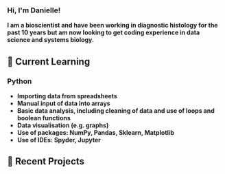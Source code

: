 ### Hi, I'm Danielle!

<b> I am a bioscientist and have been working in diagnostic histology for the past 10 years but am now looking to get coding experience in data science and systems biology. 

<h2> 🌱 Current Learning </h2>
  <h3> Python</h3>
  <ul>
    <li>Importing data from spreadsheets</li>
    <li>Manual input of data into arrays</li>
    <li>Basic data analysis, including cleaning of data and use of loops and boolean functions
    <li>Data visualisation (e.g. graphs)</li>
    <li>Use of packages: NumPy, Pandas, Sklearn, Matplotlib</li>
    <li>Use of IDEs: Spyder, Jupyter</li>
  </ul>

<h2> 🔭 Recent Projects </h2>

<!--
**DanielleArbuthnot/DanielleArbuthnot** is a ✨ _special_ ✨ repository because its `README.md` (this file) appears on your GitHub profile.

Here are some ideas to get you started:

- 🔭 I’m currently working on ...
- 🌱 I’m currently learning ...
- 👯 I’m looking to collaborate on ...
- 🤔 I’m looking for help with ...
- 💬 Ask me about ...
- 📫 How to reach me: ...
- 😄 Pronouns: ...
- ⚡ Fun fact: ...
-->
